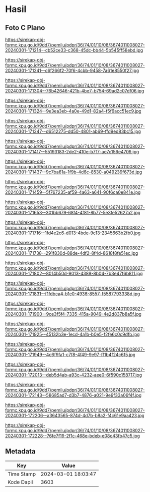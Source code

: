 # Hasil

## Foto C Plano

https://sirekap-obj-formc.kpu.go.id/9dd7/pemilu/pdpr/36/74/01/10/08/3674011008027-20240301-171214--cb52ce33-c368-45dc-bb44-5b545ff58ebd.jpg

https://sirekap-obj-formc.kpu.go.id/9dd7/pemilu/pdpr/36/74/01/10/08/3674011008027-20240301-171241--c6f266f2-70f6-4cbb-9458-7a61e8550f27.jpg

https://sirekap-obj-formc.kpu.go.id/9dd7/pemilu/pdpr/36/74/01/10/08/3674011008027-20240301-171304--76b42646-421b-4be7-b754-69ad2c07df06.jpg

https://sirekap-obj-formc.kpu.go.id/9dd7/pemilu/pdpr/36/74/01/10/08/3674011008027-20240301-171324--9e3ea3eb-4a0e-49d1-82a4-f5f6acc51ec9.jpg

https://sirekap-obj-formc.kpu.go.id/9dd7/pemilu/pdpr/36/74/01/10/08/3674011008027-20240301-171347--d6512275-dd50-4801-ab69-ffd9ed83bc15.jpg

https://sirekap-obj-formc.kpu.go.id/9dd7/pemilu/pdpr/36/74/01/10/08/3674011008027-20240301-171417--55193183-2de2-410e-b7f7-ae7c156e4709.jpg

https://sirekap-obj-formc.kpu.go.id/9dd7/pemilu/pdpr/36/74/01/10/08/3674011008027-20240301-171437--9c7ba61a-1f9b-4d6c-8530-a049239f673d.jpg

https://sirekap-obj-formc.kpu.go.id/9dd7/pemilu/pdpr/36/74/01/10/08/3674011008027-20240301-171459--5f767235-af59-4a63-a641-90f6ca0e841e.jpg

https://sirekap-obj-formc.kpu.go.id/9dd7/pemilu/pdpr/36/74/01/10/08/3674011008027-20240301-171653--301bb679-68f4-4f81-8b77-5e3fe52627a2.jpg

https://sirekap-obj-formc.kpu.go.id/9dd7/pemilu/pdpr/36/74/01/10/08/3674011008027-20240301-171716--1fd4e2c6-d013-4bde-9c13-2345663b2fb0.jpg

https://sirekap-obj-formc.kpu.go.id/9dd7/pemilu/pdpr/36/74/01/10/08/3674011008027-20240301-171738--291f830d-88de-4df2-8f4d-8618f8fe51ec.jpg

https://sirekap-obj-formc.kpu.go.id/9dd7/pemilu/pdpr/36/74/01/10/08/3674011008027-20240301-171802--8014b50d-9013-4388-8b04-7b3e47f6b811.jpg

https://sirekap-obj-formc.kpu.go.id/9dd7/pemilu/pdpr/36/74/01/10/08/3674011008027-20240301-171831--f1fdbca4-b1e0-4936-8557-f5587793338d.jpg

https://sirekap-obj-formc.kpu.go.id/9dd7/pemilu/pdpr/36/74/01/10/08/3674011008027-20240301-171900--9ce3f5f4-7335-415a-9049-4e2d837b8a5f.jpg

https://sirekap-obj-formc.kpu.go.id/9dd7/pemilu/pdpr/36/74/01/10/08/3674011008027-20240301-171925--45132b3e-1ecd-4a1b-b0e5-f2fe6c0c9dfb.jpg

https://sirekap-obj-formc.kpu.go.id/9dd7/pemilu/pdpr/36/74/01/10/08/3674011008027-20240301-171949--4c6f9fa1-c7f8-4f49-9e97-ff1b4f24c6f5.jpg

https://sirekap-obj-formc.kpu.go.id/9dd7/pemilu/pdpr/36/74/01/10/08/3674011008027-20240301-172013--deb5d4ab-a93c-4232-aee0-6f590c158717.jpg

https://sirekap-obj-formc.kpu.go.id/9dd7/pemilu/pdpr/36/74/01/10/08/3674011008027-20240301-172143--58685ad7-d3b7-4876-a021-9e9f33a06f4f.jpg

https://sirekap-obj-formc.kpu.go.id/9dd7/pemilu/pdpr/36/74/01/10/08/3674011008027-20240301-172206--a3643565-874d-4d7b-b8a2-f4c61e9aa423.jpg

https://sirekap-obj-formc.kpu.go.id/9dd7/pemilu/pdpr/36/74/01/10/08/3674011008027-20240301-172228--76fe7f19-2f1c-468e-bdeb-e08c43fb47c5.jpg


## Metadata

| Key        | Value               |
| ---------- | ------------------- |
| Time Stamp | 2024-03-01 18:03:47 |
| Kode Dapil | 3603                |




